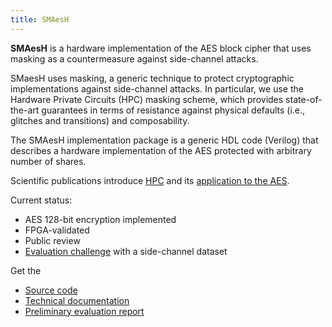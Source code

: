 ```yaml
---
title: SMAesH
---
```


**SMAesH** is a hardware implementation of the AES block cipher that uses
masking as a countermeasure against side-channel attacks.

SMaesH uses masking, a generic technique to protect cryptographic
implementations against side-channel attacks.
In particular, we use the Hardware Private Circuits (HPC) masking scheme, which
provides state-of-the-art guarantees in terms of resistance against physical
defaults (i.e., glitches and transitions) and composability.

The SMAesH implementation package is a generic HDL code (Verilog) that
describes a hardware implementation of the AES protected with arbitrary number
of shares.

Scientific publications introduce [HPC](https://eprint.iacr.org/2020/185) and
its [application to the AES](https://eprint.iacr.org/2022/252).

Current status:
- AES 128-bit encryption implemented
- FPGA-validated
- Public review
- [Evaluation challenge](https://smaesh-challenge.simple-crypto.org/) with a side-channel dataset

Get the
- [Source code](https://github.com/simple-crypto/SMAesH)
- [Technical documentation](/pdfs/SMAesH_documentation.pdf)
- [Preliminary evaluation report](/pdfs/SMAesH_preliminary_eval.pdf)

